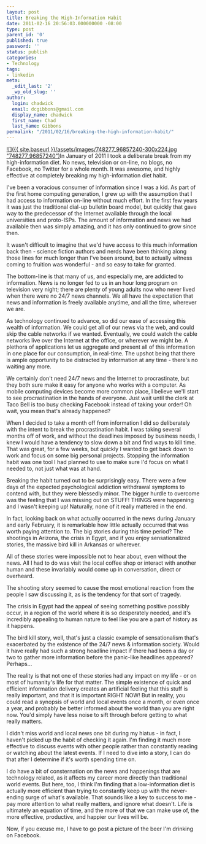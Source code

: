 ```yaml
---
layout: post
title: Breaking the High-Information Habit
date: 2011-02-16 20:56:03.000000000 -08:00
type: post
parent_id: '0'
published: true
password: ''
status: publish
categories:
- Technology
tags:
- linkedin
meta:
  _edit_last: '2'
  _wp_old_slug: ''
author:
  login: chadwick
  email: dcgibbons@gmail.com
  display_name: chadwick
  first_name: Chad
  last_name: Gibbons
permalink: "/2011/02/16/breaking-the-high-information-habit/"
---
```

[![]({{ site.baseurl }}/assets/images/748277_96857240-300x224.jpg "748277\_96857240")](http://chadgibbons.com/wp-content/uploads/2011/02/748277_96857240.jpg)In January of 2011 I took a deliberate break from my high-information diet. No news, television or on-line, no blogs, no Facebook, no Twitter for a whole month. It was awesome, and highly effective at completely breaking my high-information diet habit.

I've been a voracious consumer of information since I was a kid. As part of the first home computing generation, I grew up with the assumption that I had access to information on-line without much effort. In the first few years it was just the traditional dial-up bulletin board model, but quickly that gave way to the predecessor of the Internet available through the local universities and proto-ISPs. The amount of information and news we had available then was simply amazing, and it has only continued to grow since then.

It wasn't difficult to imagine that we'd have access to this much information back then - science fiction authors and nerds have been thinking along those lines for much longer than I've been around, but to actually witness coming to fruition was wonderful - and so easy to take for granted.

The bottom-line is that many of us, and especially me, are addicted to information. News is no longer fed to us in an hour long program on television very night; there are plenty of young adults now who never lived when there were no 24/7 news channels. We all have the expectation that news and information is freely available anytime, and all the time, wherever we are.

As technology continued to advance, so did our ease of accessing this wealth of information. We could get all of our news via the web, and could skip the cable networks if we wanted. Eventually, we could watch the cable networks live over the Internet at the office, or wherever we might be. A plethora of applications let us aggregate and present all of this information in one place for our consumption, in real-time. The upshot being that there is ample opportunity to be distracted by information at any time - there's no waiting any more.

We certainly don't need 24/7 news and the Internet to procrastinate, but they both sure make it easy for anyone who works with a computer. As mobile computing devices become more common place, I believe we'll start to see procrastination in the hands of everyone. Just wait until the clerk at Taco Bell is too busy checking Facebook instead of taking your order! Oh wait, you mean that's already happened?

<!--more-->  
When I decided to take a month off from information I did so deliberately with the intent to break the procrastination habit. I was taking several months off of work, and without the deadlines imposed by business needs, I knew I would have a tendency to slow down a bit and find ways to kill time. That was great, for a few weeks, but quickly I wanted to get back down to work and focus on some big personal projects. Stopping the information habit was one tool I had planned to use to make sure I'd focus on what I needed to, not just what was at hand.

Breaking the habit turned out to be surprisingly easy. There were a few days of the expected psychological addiction withdrawal symptoms to contend with, but they were blessedly minor. The bigger hurdle to overcome was the feeling that I was missing out on STUFF! THINGS were happening and I wasn't keeping up! Naturally, none of it really mattered in the end.

In fact, looking back on what actually occurred in the news during January and early February, it is remarkable how little actually occurred that was worth paying attention to. The big stories during this time period? The shootings in Arizona, the crisis in Egypt, and if you enjoy sensationalized stories, the massive bird kill in Arkansas or wherever.

All of these stories were impossible not to hear about, even without the news. All I had to do was visit the local coffee shop or interact with another human and these invariably would come up in conversation, direct or overheard.

The shooting story seemed to cause the most emotional reaction from the people I saw discussing it, as is the tendency for that sort of tragedy.

The crisis in Egypt had the appeal of seeing something positive possibly occur, in a region of the world where it is so desperately needed, and it's incredibly appealing to human nature to feel like you are a part of history as it happens.

The bird kill story, well, that's just a classic example of sensationalism that's exacerbated by the existence of the 24/7 news & information society. Would it have really had such a strong headline impact if there had been a day or two to gather more information before the panic-like headlines appeared? Perhaps...

<!--more-->  
The reality is that not one of these stories had any impact on my life - or on most of humanity's life for that matter. The simple existence of quick and efficient information delivery creates an artificial feeling that this stuff is really important, and that it is important RIGHT NOW! But in reality, you could read a synopsis of world and local events once a month, or even once a year, and probably be better informed about the world than you are right now. You'd simply have less noise to sift through before getting to what really matters.

I didn't miss world and local news one bit during my hiatus - in fact, I haven't picked up the habit of checking it again. I'm finding it much more effective to discuss events with other people rather than constantly reading or watching about the latest events. If I need to dive into a story, I can do that after I determine if it's worth spending time on.

I do have a bit of consternation on the news and happenings that are technology related, as it affects my career more directly than traditional world events. But here, too, I think I'm finding that a low-information diet is actually more efficient than trying to constantly keep up with the never-ending surge of what's available. That sounds like a key to success to me - pay more attention to what really matters, and ignore what doesn't. Life is ultimately an equation of time, and the more of that we can make use of, the more effective, productive, and happier our lives will be.

Now, if you excuse me, I have to go post a picture of the beer I'm drinking on Facebook.

